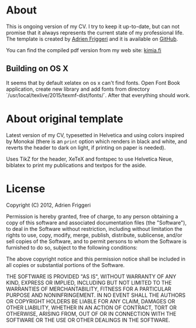 # About #

This is ongoing version of my CV. I try to keep it up-to-date, but can not
promise that it always represents the current state of my professional life.
The template is created by [Adrien Friggeri][afriggeri] and it is available on
[GitHub][afriggerighcv].

You can find the compiled pdf version from my web site: [kimia.fi][kimia.fi]

## Building on OS X ##

It seems that by default xelatex on os x can't find fonts. Open Font Book application, create new library and add fonts from directory ´/usr/local/texlive/2015/texmf-dist/fonts/´. After that everything should work.

# About original template #

Latest version of my CV, typesetted in Helvetica and using colors inspired by
Monokai (there is an `print` option which renders in black and white, and
reverts the header to dark on light, if printing on paper is needed).

Uses TikZ for the header, XeTeX and fontspec to use Helvetica Neue, biblatex to
print my publications and textpos for the aside.

# License #

Copyright (C) 2012, Adrien Friggeri

Permission is hereby granted, free of charge, to any person obtaining a copy of
this software and associated documentation files (the "Software"), to deal in
the Software without restriction, including without limitation the rights to
use, copy, modify, merge, publish, distribute, sublicense, and/or sell copies
of the Software, and to permit persons to whom the Software is furnished to do
so, subject to the following conditions:

The above copyright notice and this permission notice shall be included in all
copies or substantial portions of the Software.

THE SOFTWARE IS PROVIDED "AS IS", WITHOUT WARRANTY OF ANY KIND, EXPRESS OR
IMPLIED, INCLUDING BUT NOT LIMITED TO THE WARRANTIES OF MERCHANTABILITY,
FITNESS FOR A PARTICULAR PURPOSE AND NONINFRINGEMENT. IN NO EVENT SHALL THE
AUTHORS OR COPYRIGHT HOLDERS BE LIABLE FOR ANY CLAIM, DAMAGES OR OTHER
LIABILITY, WHETHER IN AN ACTION OF CONTRACT, TORT OR OTHERWISE, ARISING FROM,
OUT OF OR IN CONNECTION WITH THE SOFTWARE OR THE USE OR OTHER DEALINGS IN THE
SOFTWARE.

[afriggeri]: http://www.friggeri.net/ "Adrien Friggeri"
[afriggerighcv]: https://github.com/afriggeri/CV "afriggeri/cv"
[kimia.fi]: http://kimia.fi "Personal home of Kimmo Ahokas"
